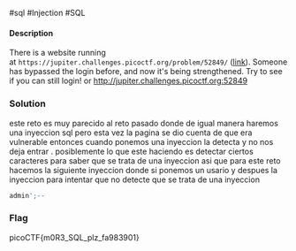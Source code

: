 #sql #Injection #SQL 
#### Description

There is a website running at `https://jupiter.challenges.picoctf.org/problem/52849/` ([link](https://jupiter.challenges.picoctf.org/problem/52849/)). Someone has bypassed the login before, and now it's being strengthened. Try to see if you can still login! or http://jupiter.challenges.picoctf.org:52849

### Solution

este reto es muy parecido al reto pasado donde de igual manera haremos una inyeccion sql pero esta vez la pagina se dio cuenta de que era vulnerable entonces cuando  ponemos una inyeccion la detecta y no nos deja entrar .
posiblemente lo que este haciendo es detectar ciertos caracteres para saber que se trata de una inyeccion asi que para este reto hacemos la siguiente inyeccion donde si ponemos un usario y despues la inyeccion para intentar que no detecte que se trata de una inyeccion 

```sql
admin';--
```
### Flag
picoCTF{m0R3_SQL_plz_fa983901}